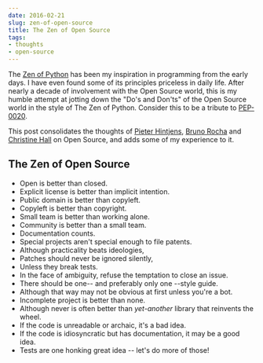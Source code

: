 ```yaml
---
date: 2016-02-21
slug: zen-of-open-source
title: The Zen of Open Source
tags:
- thoughts
- open-source
---
```


The [Zen of Python][zen] has been my inspiration in programming from the early days. I have even found some of its principles priceless in daily life. After nearly a decade of involvement with the Open Source world, this is my humble attempt at jotting down the "Do's and Don'ts" of the Open Source world in the style of The Zen of Python. Consider this to be a tribute to [PEP-0020][zen].

This post consolidates the thoughts of [Pieter Hintjens][hintjens], [Bruno Rocha][rocha] and [Christine Hall][hall] on Open Source, and adds some of my experience to it.

## The Zen of Open Source


- Open is better than closed.
- Explicit license is better than implicit intention.
- Public domain is better than copyleft.
- Copyleft is better than copyright.
- Small team is better than working alone.
- Community is better than a small team.
- Documentation counts.
- Special projects aren't special enough to file patents.
- Although practicality beats ideologies,
- Patches should never be ignored silently,
- Unless they break tests.
- In the face of ambiguity, refuse the temptation to close an issue.
- There should be one-- and preferably only one --style guide.
- Although that way may not be obvious at first unless you're a bot.
- Incomplete project is better than none.
- Although never is often better than *yet-another* library that reinvents the wheel.
- If the code is unreadable or archaic, it's a bad idea.
- If the code is idiosyncratic but has documentation, it may be a good idea.
- Tests are one honking great idea -- let's do more of those!


[zen]: https://www.python.org/dev/peps/pep-0020/
[hintjens]: http://hintjens.com/blog:43
[rocha]: http://brunorocha.org/10-rules-of-open-source-projects.html
[hall]: http://fossforce.com/2010/05/the-zen-of-open-source/
